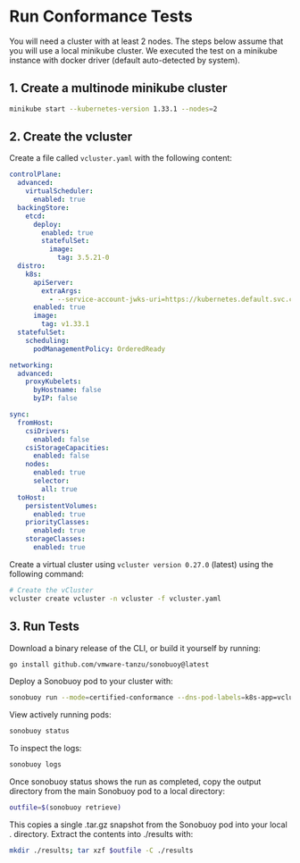 # Run Conformance Tests

You will need a cluster with at least 2 nodes.
The steps below assume that you will use a local minikube cluster.
We executed the test on a minikube instance with docker driver
(default auto-detected by system).

## 1. Create a multinode minikube cluster

```bash
minikube start --kubernetes-version 1.33.1 --nodes=2
```

## 2. Create the vcluster

Create a file called `vcluster.yaml` with the following content:

```yaml
controlPlane:
  advanced:
    virtualScheduler:
      enabled: true
  backingStore:
    etcd:
      deploy:
        enabled: true
        statefulSet:
          image:
            tag: 3.5.21-0
  distro:
    k8s:
      apiServer:
        extraArgs:
          - --service-account-jwks-uri=https://kubernetes.default.svc.cluster.local/openid/v1/jwks
      enabled: true
      image:
        tag: v1.33.1
  statefulSet:
    scheduling:
      podManagementPolicy: OrderedReady

networking:
  advanced:
    proxyKubelets:
      byHostname: false
      byIP: false

sync:
  fromHost:
    csiDrivers:
      enabled: false
    csiStorageCapacities:
      enabled: false
    nodes:
      enabled: true
      selector:
        all: true
  toHost:
    persistentVolumes:
      enabled: true
    priorityClasses:
      enabled: true
    storageClasses:
      enabled: true
```

Create a virtual cluster using `vcluster version 0.27.0` (latest) using
the following command:

```bash
# Create the vCluster
vcluster create vcluster -n vcluster -f vcluster.yaml
```

## 3. Run Tests

Download a binary release of the CLI, or build it yourself by running:

```bash
go install github.com/vmware-tanzu/sonobuoy@latest
```

Deploy a Sonobuoy pod to your cluster with:

```bash
sonobuoy run --mode=certified-conformance --dns-pod-labels=k8s-app=vcluster-kube-dns
```

View actively running pods:

```bash
sonobuoy status
```

To inspect the logs:

```bash
sonobuoy logs
```

Once sonobuoy status shows the run as completed, copy the output directory from
the main Sonobuoy pod to a local directory:

```bash
outfile=$(sonobuoy retrieve)
```

This copies a single .tar.gz snapshot from the Sonobuoy pod into your local .
directory. Extract the contents into ./results with:

```bash
mkdir ./results; tar xzf $outfile -C ./results
```
